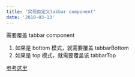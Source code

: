```yaml
---
title: '实现自定义tabbar component'
date: '2018-03-13'
---
```


需要覆盖 tabbar component

1. 如果是 bottom 模式，就需要覆盖 tabbarBottom
2. 如果是 top 模式，就需要覆盖该 tabbarTop

[参考这里](https://github.com/react-navigation/react-navigation/issues/3190)
